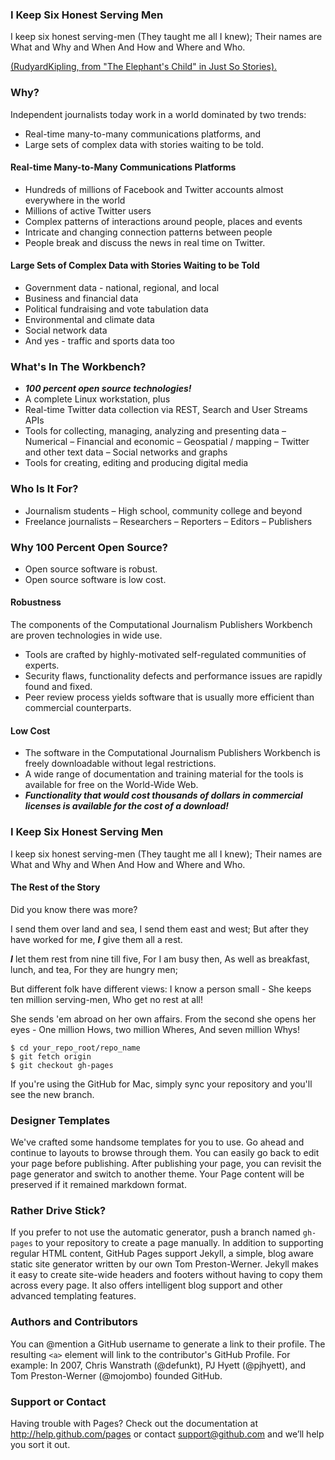 ### I Keep Six Honest Serving Men
I keep six honest serving-men
(They taught me all I knew); 
Their names are What and Why and When
And How and Where and Who.

[(RudyardKipling, from "The Elephant's Child" in Just So Stories).](http://c2.com/cgi/wiki?SixHonestServingMen)

### Why?
Independent journalists today work in a world dominated by two trends:
* Real-time many-to-many communications platforms, and
* Large sets of complex data with stories waiting to be told.

#### Real-time Many-to-Many Communications Platforms
* Hundreds of millions of Facebook and Twitter accounts almost everywhere in the world
* Millions of active Twitter users
* Complex patterns of interactions around people, places and events
* Intricate and changing connection patterns between people
* People break and discuss the news in real time on Twitter.

#### Large Sets of Complex Data with Stories Waiting to be Told
* Government data - national, regional, and local
* Business and financial data
* Political fundraising and vote tabulation data
* Environmental and climate data
* Social network data
* And yes - traffic and sports data too

### What's In The Workbench?
* ***100 percent open source technologies!***
* A complete Linux workstation, plus
* Real-time Twitter data collection via REST, Search and User Streams APIs
* Tools for collecting, managing, analyzing and presenting data
    – Numerical
    – Financial and economic
    – Geospatial / mapping
    – Twitter and other text data
    – Social networks and graphs
* Tools for creating, editing and producing digital media

### Who Is It For?
* Journalism students
    – High school, community college and beyond
* Freelance journalists
    – Researchers
    – Reporters
    – Editors
    – Publishers

### Why 100 Percent Open Source?

* Open source software is robust.
* Open source software is low cost.

#### Robustness
The components of the Computational Journalism Publishers Workbench are proven technologies in wide use. 
* Tools are crafted by highly-motivated self-regulated communities of experts.
* Security flaws, functionality defects and performance issues are rapidly found and fixed.
* Peer review process yields software that is usually more efficient than commercial counterparts.

#### Low Cost
* The software in the Computational Journalism Publishers Workbench is freely downloadable without legal restrictions.
* A wide range of documentation and training material for the tools is available for free on the World-Wide Web.
* ***Functionality that would cost thousands of dollars in commercial licenses is available for the cost of a download!***

### I Keep Six Honest Serving Men
I keep six honest serving-men
(They taught me all I knew); 
Their names are What and Why and When
And How and Where and Who. 

#### The Rest of the Story
Did you know there was more?

I send them over land and sea,
I send them east and west; 
But after they have worked for me,
***I*** give them all a rest.

***I*** let them rest from nine till five,
For I am busy then, 
As well as breakfast, lunch, and tea,
For they are hungry men; 

But different folk have different views:
I know a person small - 
She keeps ten million serving-men,
Who get no rest at all! 

She sends 'em abroad on her own affairs.
From the second she opens her eyes - 
One million Hows, two million Wheres,
And seven million Whys!

```
$ cd your_repo_root/repo_name
$ git fetch origin
$ git checkout gh-pages
```

If you're using the GitHub for Mac, simply sync your repository and you'll see the new branch.

### Designer Templates
We've crafted some handsome templates for you to use. Go ahead and continue to layouts to browse through them. You can easily go back to edit your page before publishing. After publishing your page, you can revisit the page generator and switch to another theme. Your Page content will be preserved if it remained markdown format.

### Rather Drive Stick?
If you prefer to not use the automatic generator, push a branch named `gh-pages` to your repository to create a page manually. In addition to supporting regular HTML content, GitHub Pages support Jekyll, a simple, blog aware static site generator written by our own Tom Preston-Werner. Jekyll makes it easy to create site-wide headers and footers without having to copy them across every page. It also offers intelligent blog support and other advanced templating features.

### Authors and Contributors
You can @mention a GitHub username to generate a link to their profile. The resulting `<a>` element will link to the contributor's GitHub Profile. For example: In 2007, Chris Wanstrath (@defunkt), PJ Hyett (@pjhyett), and Tom Preston-Werner (@mojombo) founded GitHub.

### Support or Contact
Having trouble with Pages? Check out the documentation at http://help.github.com/pages or contact support@github.com and we’ll help you sort it out.
